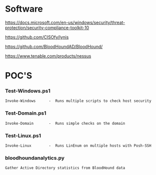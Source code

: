 # Software

https://docs.microsoft.com/en-us/windows/security/threat-protection/security-compliance-toolkit-10

https://github.com/CISOfy/lynis

https://github.com/BloodHoundAD/BloodHound/

https://www.tenable.com/products/nessus

# POC'S
### Test-Windows.ps1
	Invoke-Windows		-  Runs multiple scripts to check host security

### Test-Domain.ps1
	Invoke-Domain		-  Runs simple checks on the domain
  
### Test-Linux.ps1
	Invoke-Linux		-  Runs LinEnum on multiple hosts with Posh-SSH

### bloodhoundanalytics.py
	Gather Active Directory statistics from BloodHound data



